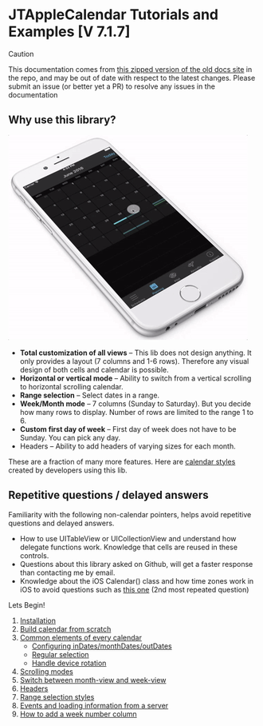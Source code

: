 # JTAppleCalendar Tutorials and Examples [V 7.1.7]

> [!CAUTION]
> This documentation comes from [this zipped version of the old docs site](https://github.com/patchthecode/JTAppleCalendar/issues/1397#issuecomment-2054113374) in the repo, and may be out of date with respect to the latest changes. Please submit an issue (or better yet a PR) to resolve any issues in the documentation

## Why use this library?

![alt text](./image1.gif)

- **Total customization of all views** – This lib does not design anything. It only provides a layout (7 columns and 1-6 rows). Therefore any visual design of both cells and calendar is possible.
- **Horizontal or vertical mode** – Ability to switch from a vertical scrolling to horizontal scrolling calendar.
- **Range selection** – Select dates in a range.
- **Week/Month mode** – 7 columns (Sunday to Saturday). But you decide how many rows to display. Number of rows are limited to the range 1 to 6.
- **Custom first day of week** – First day of week does not have to be Sunday. You can pick any day.
- Headers – Ability to add headers of varying sizes for each month.

These are a fraction of many more features. Here are [calendar styles](https://github.com/patchthecode/JTAppleCalendar/issues/2) created by developers using this lib.

## Repetitive questions / delayed answers

Familiarity with the following non-calendar pointers, helps avoid repetitive questions and delayed answers.

- How to use UITableView or UICollectionView and understand how delegate functions work. Knowledge that cells are reused in these controls.
- Questions about this library asked on Github, will get a faster response than contacting me by email.
- Knowledge about the iOS Calendar() class and how time zones work in iOS to avoid questions such as [this one](https://github.com/patchthecode/JTAppleCalendar/issues/252) (2nd most repeated question)

Lets Begin!

1. [Installation](../installation/Installation.md)
2. [Build calendar from scratch](../build-calendar/Build%20A%20Calendar%20From%20Scratch.md)
3. [Common elements of every calendar](../common-elements/Common%20Elements.md)
   - [Configuring inDates/monthDates/outDates]()
   - [Regular selection](../common-elements//regular-selection/Regular%20Selection.md)
   - [Handle device rotation](../common-elements/device-rotation/Handling%20Device%20Rotation.md)
4. [Scrolling modes](../scrolling-modes/Scrolling%20Modes.md)
5. [Switch between month-view and week-view](../switch-month-to-week-view/Switch%20between%20month-view%20and%20week-view.md)
6. [Headers](../headers/Headers.md)
7. [Range selection styles](../range-selection-styles/Range%20selection%20styles.md)
8. [Events and loading information from a server](../adding-events/Adding%20Events.md)
9. [How to add a week number column](../implementing-week-numbers/Implementing%20week%20numbers.md)
